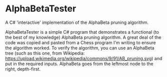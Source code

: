 # AlphaBetaTester
A C# 'interactive' implementation of the AlphaBeta pruning algorithm.

AlphaBetaTester is a simple C# program that demonstrates a functional (to the best of my knowledge) AlphaBeta pruning algorithm. A great deal of the code was copied and pasted from a Chess program I'm writing to ensure the algorithm worked. To verify the algorithm, you can use an AlphaBeta tree (such as this one, from Wikipedia: https://upload.wikimedia.org/wikipedia/commons/9/91/AB_pruning.svg) and put in the required inputs. AlphaBeta goes from the leftmost node to the right, depth-first.
